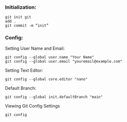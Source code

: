 
### Initialization:

```
git init git
add . 
git commit -m “init”
```

### Config:

Setting User Name and Email:

```
git config --global user.name "Your Name"
git config --global user.email "youremail@example.com"
```

Setting Text Editor:

```
git config --global core.editor "nano"
```

Default Branch:

```
git config --global init.defaultBranch "main"
```


Viewing Git Config Settings

```
git config
```

